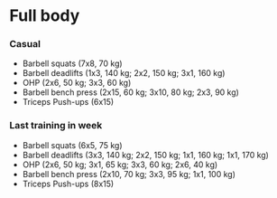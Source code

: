# Full body
### Casual
* Barbell squats (7x8, 70 kg)
* Barbell deadlifts (1x3, 140 kg; 2x2, 150 kg; 3x1, 160 kg)
* OHP (2x6, 50 kg; 3x3, 60 kg)
* Barbell bench press (2x15, 60 kg; 3x10, 80 kg; 2x3, 90 kg)
* Triceps Push-ups (6x15)

### Last training in week
* Barbell squats (6x5, 75 kg)
* Barbell deadlifts (3x3, 140 kg; 2x2, 150 kg; 1x1, 160 kg; 1x1, 170 kg)
* OHP (2x6, 50 kg; 3x1, 65 kg; 3x3, 60 kg; 2x6, 40 kg)
* Barbell bench press (2x10, 70 kg; 3x3, 95 kg; 1x1, 100 kg)
* Triceps Push-ups (8x15)
